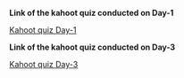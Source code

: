 <b>Link of the kahoot quiz conducted on Day-1</b>

[Kahoot quiz Day-1](https://create.kahoot.it/share/pcb-design-day-1-trivia/938a9c1f-8a66-416f-bf42-ae21f0b96c3b)

<b>Link of the kahoot quiz conducted on Day-3</b>

[Kahoot quiz Day-3](https://create.kahoot.it/share/final-day-3-quiz/bcec82ef-ea80-435b-9286-177eec673cb8)
